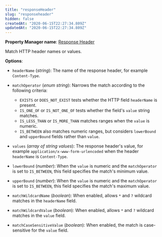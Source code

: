 ```yaml
---
title: "responseHeader"
slug: "responseheader"
hidden: false
createdAt: "2020-06-15T22:27:34.809Z"
updatedAt: "2020-06-15T22:27:34.809Z"
---
```

__Property Manager name__: [Response Header](https://control.akamai.com/wh/CUSTOMER/AKAMAI/en-US/WEBHELP/property-manager/property-manager-help/csh_lookup.html?id=PM_0019)

Match HTTP header names or values.

__Options__:

- `headerName` (_string_): The name of the response header, for example `Content-Type`.

- `matchOperator` (_enum string_): Narrows the match according to the following criteria:

    - `EXISTS` or `DOES_NOT_EXIST` tests whether the HTTP field     `headerName` is present.
    - `IS_ONE_OF` or `IS_NOT_ONE_OF` tests whether the field's `value`     string matches.
    - `IS_LESS_THAN` or `IS_MORE_THAN` matches ranges when the `value`     is numeric.
    - `IS_BETWEEN` also matches numeric ranges, but considers     `lowerBound` and `upperBound` fields rather than `value`.

- `values` (_array of string values_): The response header's value, for example `application/x-www-form-urlencoded` when the header `headerName` is `Content-Type`.

- `lowerBound` (_number_): When the `value` is numeric and the `matchOperator` is set to `IS_BETWEEN`, this field specifies the match's minimum value.

- `upperBound` (_number_): When the `value` is numeric and the `matchOperator` is set to `IS_BETWEEN`, this field specifies the match's maximum value.

- `matchWildcardName` (_boolean_): When enabled, allows `*` and `?` wildcard matches in the `headerName` field.

- `matchWildcardValue` (_boolean_): When enabled, allows `*` and `?` wildcard matches in the `value` field.

- `matchCaseSensitiveValue` (_boolean_): When enabled, the match is case-sensitive for the `value` field.
